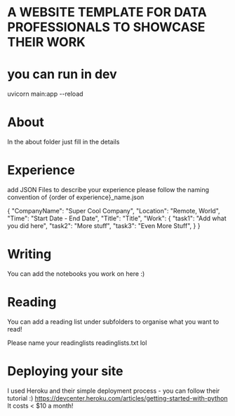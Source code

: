 # A WEBSITE TEMPLATE FOR DATA PROFESSIONALS TO SHOWCASE THEIR WORK 

# you can run in dev
uvicorn main:app --reload

# About
In the about folder just fill in the details 

# Experience 
add JSON Files to describe your experience 
please follow the naming convention of {order of experience}_name.json

{
    "CompanyName": "Super Cool Company",
    "Location": "Remote, World",
    "Time": "Start Date - End Date",
    "Title": "Title",
    "Work": {
        "task1": "Add what you did here",
        "task2": "More stuff",
        "task3": "Even More Stuff",
    }
}

# Writing 
You can add the notebooks you work on here :) 

# Reading 
You can add a reading list under subfolders to organise what you want to read! 

Please name your readinglists readinglists.txt lol 


# Deploying your site
I used Heroku and their simple deployment process - you can follow their tutorial :) 
https://devcenter.heroku.com/articles/getting-started-with-python
It costs < $10 a month! 
